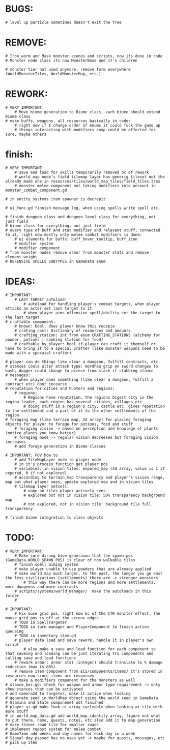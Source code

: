 # BUGS:
	# level up particle sometimes doesn't exit the tree

# REMOVE:
	# Iron_worm and Mask monster scenes and scripts, now its done in code
	# Monster node class its now MonsterBase and it's children

	# monster tier not used anymore, remove form everywhere (WorldMonsterTiles, WorldMonsterMap, etc.)

# REWORK:
	# VERY IMPORTANT:
		# Move biome generation to Biome class, each biome should extend Biome class
	# make buffs, weapons, all resources basically in code:
		# right now if I change order of enums it could fuck the game up
		# things interacting with modifiers comp could be affected for sure, maybe others
	

# finish:
	# VERY IMPORTANT:
		# save and load for skills temporarily removed bc of rework
		# world_map node's field tilemap layer has generig tileset not the already made one in resources/tiles/world_map_tiles/field_tiles.tres
		# monster melee component not taking modifiers into account in monster_combat_component.gd

	# in entity_systems item spawner is decrepit

	# ui_func.gd finnish message log, when using spells write spell etc.

	# finish dungeon class and dungeon level class for everything, not just field
	# biome class for everything, not just field
	# every type of buff and stat modifier and relevant stuff, connected to it, right now mostly only melee combat modifiers is done:
		# ui elements for buffs: buff_hover_tooltip, buff_icon
		# modifier system
		# modifier component
	# from monster nodes remove armor from monster stats and remove element weight
	# DEFENSIVE SPELLS SUBTYPES in GameData enum 
	


# IDEAS:
	# IMPORTANT:
		# LAST TARGET autoload:
			# autoload for handling player's combat targets, when player attacks an actor set last target to it
			# when player aims offensive spell/ability set the target to the last target
	# craftable component:
		# known: bool, dows player know this recepie
		# crating_cost: Dictionary of resources and amounts
		# crafting_station: int from enum CRAFTING_STATIONS (alchemy for powder, potions | cooking station for food)
		# craftable_by_player: bool if player can craft it themself or have to bring it to a special crafter (like monster weapons need to be made with a specaial crafter)

	# player can do things like clear a dungeon, fulfill contracts, etc 
	# stances could alter attack type: mordhau grip on sword changes to bash, dagger could change to pirece from slash if stabbing stance
	# messages:
		# when player does something (like clear a dungeon, fulfill a contract etc) dont incearse
	# reputation for cities and hunters and regions:
		# regions:
			# Regions have reputation, the regions bigest city is the region leader, each region has several citioes, villages etc
			# doing stuff in a region's city, castle etc. gives reputation to the settlement and a part of it to the other settlements of the region
	# foraging map (like terrain map, 2d array) for placing foraging objects for player to forage for potions, food and stuff
		# foraging vision -> based on perception and knowlege of plants (notice plants you know better)
		# foraging mode -> regular vision decreeses but foraging vision increases
		# add forage generation in Biome classes 

	# IMPORTANT: FOV how to
		# add TileMapLayer node to player node
		# in it's process function get player pos
		# variables: in vision tiles, expored_map (2d array, value is 1 if expored, 0 if not explored)
		# according to terrain_map transparency and player's vision range, map out what player sees, update explored map and in vision tiles
		# tilemap layer setcell:
			# none on tiles player actively sees
			# explored but not in vision tile: 50% transparency background map
			# not explored, not in vision tile: background tile full transparency

	# finish biome integration to class objects

# TODO:
	# VERY IMPORTANT:
		# Make sure dirung bioe generaion that the spawn pos (GameData.WORLD_SPAWN_POS) is clear of non walkable tiles
		# finish spell aiming system
		# make player unable to use powders that are already applied
		# make world map much larger, to the east, the longer you go east the less civilizations (settlements) there are -> stronger monsters
			# this way there can be more regions and more settlements, more dungeons and more contracts
		# scripts/systems/world_manager/  make the autoloads in this folder
		# 

	# IMPORTANT:
		# Fix ouse grid pos, right now bc of the CTR monitor effect, the mouse grid pos is off at the screne edges
		# TODO in SpellTargeter 
		# TODO in turn manager and PlayerComponent to finish action queueing
		# TODO in inventory_item.gd
		# player data load and save rework, handle it in player's own script
			# also make a save and load function for each component so that saveing and loading can be just iterating tru components and calling save and load functions
		# rework armor: armor stat (integer) should translate to % damage reduction (max is 80%)
		# remove item component from ECS/components/items/ it's stored in resources now since items are resources
		# make a modifiers component for the monsters as well
	# stance_bar.gd: check for weapon and armor type requirement -> only show stances that can be activated
	# add camera2d to targeter, make it active when looking
	# generate seed in WorldMap object using the world seed in GameData
	# Stamina and State componenet not finished
	# player_ui.gd make look ui array cycleable when looking at tile with more stuff
	# in world_map_data.gd add world_map_identity array, figure out what to put there, name, quests, notes, etc also add it to map generation
	# make thiner road tile for smaller roads
	# implement repost system for melee combat
	# GameTime add weeks and day names for each day in a week
	# Signal day_passed has no uses yet -> maybe for quests, messages, etc
	# pick up item